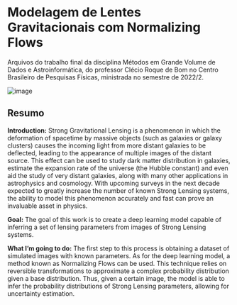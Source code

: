 # Modelagem de Lentes Gravitacionais com Normalizing Flows

Arquivos do trabalho final da disciplina Métodos em Grande Volume de Dados e Astroinformática, do professor Clécio Roque de Bom no Centro Brasileiro de Pesquisas Físicas, ministrada no semestre de 2022/2.

![image](https://user-images.githubusercontent.com/43800987/207366836-d2b2e010-2a0f-4138-92f1-5b9f2666276b.png)

## Resumo

**Introduction:**
Strong Gravitational Lensing is a phenomenon in which the deformation of spacetime by massive objects (such as galaxies or galaxy clusters) causes the incoming light from more distant galaxies to be deflected, leading to the appearance of multiple images of the distant source. This effect can be used to study dark matter distribution in galaxies, estimate the expansion rate of the universe (the Hubble constant) and even aid the study of very distant galaxies, along with many other applications in astrophysics and cosmology. With upcoming surveys in the next decade expected to greatly increase the number of known Strong Lensing systems, the ability to model this phenomenon accurately and fast can prove an invaluable asset in physics.

**Goal:**
The goal of this work is to create a deep learning model capable of inferring a set of lensing parameters from images of Strong Lensing systems. 

**What I’m going to do:**
The first step to this process is obtaining a dataset of simulated images with known parameters. As for the deep learning model, a method known as Normalizing Flows can be used. This technique relies on reversible transformations to approximate a complex probability distribution given a base distribution. Thus, given a certain image, the model is able to infer the probability distributions of Strong Lensing parameters, allowing for uncertainty estimation. 

